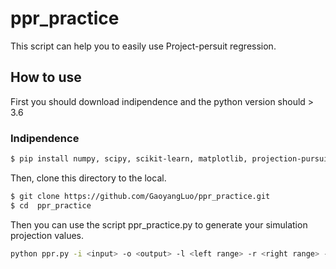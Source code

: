 # ppr_practice
This script can help you to easily use Project-persuit regression.


## How to use
First you should download indipendence and the python version should > 3.6
### Indipendence 
```sh
$ pip install numpy, scipy, scikit-learn, matplotlib, projection-pursuit
```
Then, clone this directory to the local.
```sh
$ git clone https://github.com/GaoyangLuo/ppr_practice.git
$ cd  ppr_practice
```
Then you can use the script ppr_practice.py to generate your simulation projection values.
```sh
python ppr.py -i <input> -o <output> -l <left range> -r <right range> -t <iterate_times>
```

